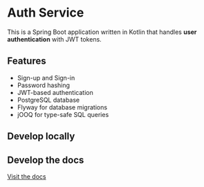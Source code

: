 # Auth Service

This is a Spring Boot application written in Kotlin that handles **user authentication** with JWT tokens.

## Features

- Sign-up and Sign-in
- Password hashing
- JWT-based authentication
- PostgreSQL database
- Flyway for database migrations
- jOOQ for type-safe SQL queries

## Develop locally

## Develop the docs

[Visit the docs](https://rodwan-bakkar.github.io/auth-svc/)
